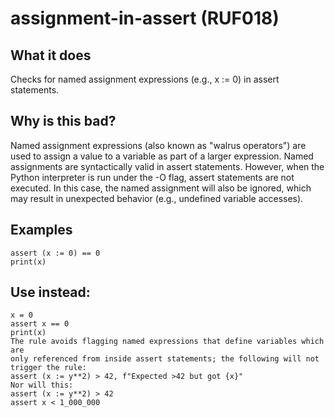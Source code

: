 # assignment-in-assert (RUF018)
## What it does
Checks for named assignment expressions (e.g., x := 0) in assert
statements.
## Why is this bad?
Named assignment expressions (also known as "walrus operators") are used to
assign a value to a variable as part of a larger expression.
Named assignments are syntactically valid in assert statements. However,
when the Python interpreter is run under the -O flag, assert statements
are not executed. In this case, the named assignment will also be ignored,
which may result in unexpected behavior (e.g., undefined variable
accesses).
## Examples
```
assert (x := 0) == 0
print(x)
```
## Use instead:
```
x = 0
assert x == 0
print(x)
The rule avoids flagging named expressions that define variables which are
only referenced from inside assert statements; the following will not
trigger the rule:
assert (x := y**2) > 42, f"Expected >42 but got {x}"
Nor will this:
assert (x := y**2) > 42
assert x < 1_000_000
```
